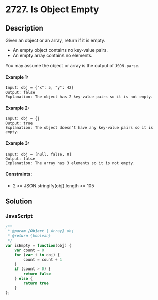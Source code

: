 # 2727. Is Object Empty


## Description
Given an object or an array, return if it is empty.

-   An empty object contains no key-value pairs.
-   An empty array contains no elements.

You may assume the object or array is the output of `JSON.parse`.

#### Example 1:
```
Input: obj = {"x": 5, "y": 42}
Output: false
Explanation: The object has 2 key-value pairs so it is not empty.
```

#### Example 2:
```
Input: obj = {}
Output: true
Explanation: The object doesn't have any key-value pairs so it is empty.
```

#### Example 3:
```
Input: obj = [null, false, 0]
Output: false
Explanation: The array has 3 elements so it is not empty.
```

#### Constraints:
- 2 <= JSON.stringify(obj).length <= 105


## Solution

### JavaScript
```js
/**
 * @param {Object | Array} obj
 * @return {boolean}
 */
var isEmpty = function(obj) {
    var count = 0
    for (var i in obj) {
        count = count + 1
    }
    if (count > 0) {
        return false
    } else {
        return true
    }
};
```


